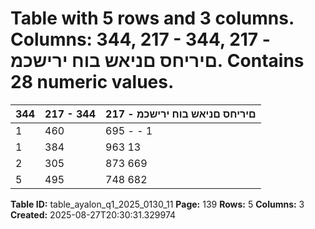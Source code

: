 # Table with 5 rows and 3 columns. Columns: 344, 217 - 344, 217 - םיריחס םניאש בוח ירישכמ. Contains 28 numeric values.

| 344 | 217 - 344 | 217 - םיריחס םניאש בוח ירישכמ |
|---|---|---|
| 1 | 460 | 695 - - 1 | 460 | 695 םיריחס בוח ירישכמ |
| 1 | 384 | 963 13 | 011 - 1 | 371 | 952 ןוה ירישכמ |
| 2 | 305 | 873 669 | 165 72 | 953 1 | 563 | 755 תורחא תועקשה |
| 5 | 495 | 748 682 | 176 417 | 170 4 | 396 | 402 כ"הס |

**Table ID:** table_ayalon_q1_2025_0130_11
**Page:** 139
**Rows:** 5
**Columns:** 3
**Created:** 2025-08-27T20:30:31.329974
